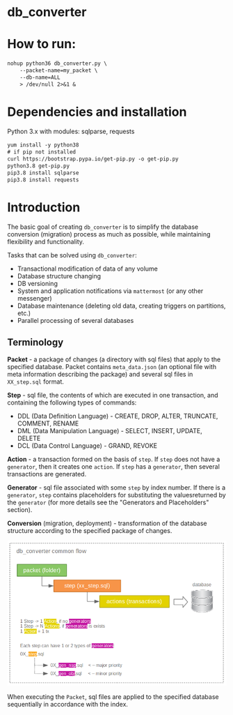 # db_converter

# How to run:

```
nohup python36 db_converter.py \
	--packet-name=my_packet \
	--db-name=ALL
    > /dev/null 2>&1 &
```

# Dependencies and installation

Python 3.x with modules: sqlparse, requests

```
yum install -y python38
# if pip not installed
curl https://bootstrap.pypa.io/get-pip.py -o get-pip.py
python3.8 get-pip.py
pip3.8 install sqlparse
pip3.8 install requests
```


# Introduction

The basic goal of creating `db_converter` is to simplify the database conversion (migration) process as much as possible, while maintaining flexibility and functionality.

Tasks that can be solved using `db_converter`:

* Transactional modification of data of any volume
* Database structure changing
* DB versioning
* System and application notifications via `mattermost` (or any other messenger)
* Database maintenance (deleting old data, creating triggers on partitions, etc.)
* Parallel processing of several databases

## Terminology

**Packet** - a package of changes (a directory with sql files) that apply to the specified database. Packet contains `meta_data.json` (an optional file with meta information describing the package) and several sql files in `XX_step.sql` format.


**Step** - sql file, the contents of which are executed in one transaction, and containing the following types of commands:

* DDL (Data Definition Language) - CREATE, DROP, ALTER, TRUNCATE, COMMENT, RENAME
* DML (Data Manipulation Language) - SELECT, INSERT, UPDATE, DELETE
* DCL (Data Control Language) - GRAND, REVOKE

**Action** - a transaction formed on the basis of `step`. If `step` does not have a `generator`, then it creates one `action`. If `step` has a `generator`, then several transactions are generated.

**Generator** - sql file associated with some `step` by index number. If there is a `generator`, `step` contains placeholders for substituting the values ​​returned by the `generator` (for more details see the "Generators and Placeholders" section).

**Conversion** (migration, deployment) - transformation of the database structure according to the specified package of changes.

![common flow](doc/dbc_common_flow.png)

When executing the `Packet`, sql files are applied to the specified database sequentially in accordance with the index.
